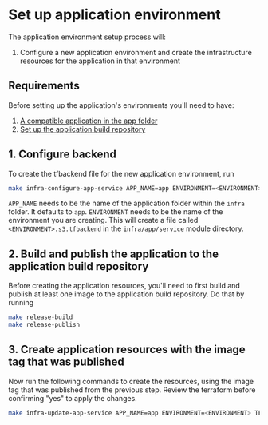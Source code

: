 # Set up application environment

The application environment setup process will:

1. Configure a new application environment and create the infrastructure resources for the application in that environment

## Requirements

Before setting up the application's environments you'll need to have:

1. [A compatible application in the app folder](./application-requirements.md)
2. [Set up the application build repository](./set-up-app-build-repository.md)

## 1. Configure backend

To create the tfbackend file for the new application environment, run

```bash
make infra-configure-app-service APP_NAME=app ENVIRONMENT=<ENVIRONMENT>
```

`APP_NAME` needs to be the name of the application folder within the `infra` folder. It defaults to `app`.
`ENVIRONMENT` needs to be the name of the environment you are creating. This will create a file called `<ENVIRONMENT>.s3.tfbackend` in the `infra/app/service` module directory.

## 2. Build and publish the application to the application build repository

Before creating the application resources, you'll need to first build and publish at least one image to the application build repository. Do that by running

```bash
make release-build
make release-publish
```

## 3. Create application resources with the image tag that was published

Now run the following commands to create the resources, using the image tag that was published from the previous step. Review the terraform before confirming "yes" to apply the changes.

```bash
make infra-update-app-service APP_NAME=app ENVIRONMENT=<ENVIRONMENT> TF_APPLY_ARGS="-var=image_tag=<IMAGE_TAG>"
```

